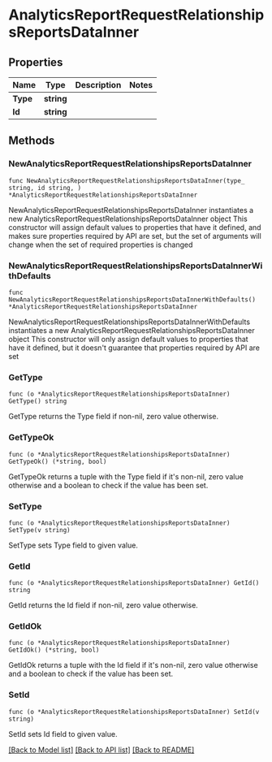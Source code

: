 # AnalyticsReportRequestRelationshipsReportsDataInner

## Properties

Name | Type | Description | Notes
------------ | ------------- | ------------- | -------------
**Type** | **string** |  | 
**Id** | **string** |  | 

## Methods

### NewAnalyticsReportRequestRelationshipsReportsDataInner

`func NewAnalyticsReportRequestRelationshipsReportsDataInner(type_ string, id string, ) *AnalyticsReportRequestRelationshipsReportsDataInner`

NewAnalyticsReportRequestRelationshipsReportsDataInner instantiates a new AnalyticsReportRequestRelationshipsReportsDataInner object
This constructor will assign default values to properties that have it defined,
and makes sure properties required by API are set, but the set of arguments
will change when the set of required properties is changed

### NewAnalyticsReportRequestRelationshipsReportsDataInnerWithDefaults

`func NewAnalyticsReportRequestRelationshipsReportsDataInnerWithDefaults() *AnalyticsReportRequestRelationshipsReportsDataInner`

NewAnalyticsReportRequestRelationshipsReportsDataInnerWithDefaults instantiates a new AnalyticsReportRequestRelationshipsReportsDataInner object
This constructor will only assign default values to properties that have it defined,
but it doesn't guarantee that properties required by API are set

### GetType

`func (o *AnalyticsReportRequestRelationshipsReportsDataInner) GetType() string`

GetType returns the Type field if non-nil, zero value otherwise.

### GetTypeOk

`func (o *AnalyticsReportRequestRelationshipsReportsDataInner) GetTypeOk() (*string, bool)`

GetTypeOk returns a tuple with the Type field if it's non-nil, zero value otherwise
and a boolean to check if the value has been set.

### SetType

`func (o *AnalyticsReportRequestRelationshipsReportsDataInner) SetType(v string)`

SetType sets Type field to given value.


### GetId

`func (o *AnalyticsReportRequestRelationshipsReportsDataInner) GetId() string`

GetId returns the Id field if non-nil, zero value otherwise.

### GetIdOk

`func (o *AnalyticsReportRequestRelationshipsReportsDataInner) GetIdOk() (*string, bool)`

GetIdOk returns a tuple with the Id field if it's non-nil, zero value otherwise
and a boolean to check if the value has been set.

### SetId

`func (o *AnalyticsReportRequestRelationshipsReportsDataInner) SetId(v string)`

SetId sets Id field to given value.



[[Back to Model list]](../README.md#documentation-for-models) [[Back to API list]](../README.md#documentation-for-api-endpoints) [[Back to README]](../README.md)



